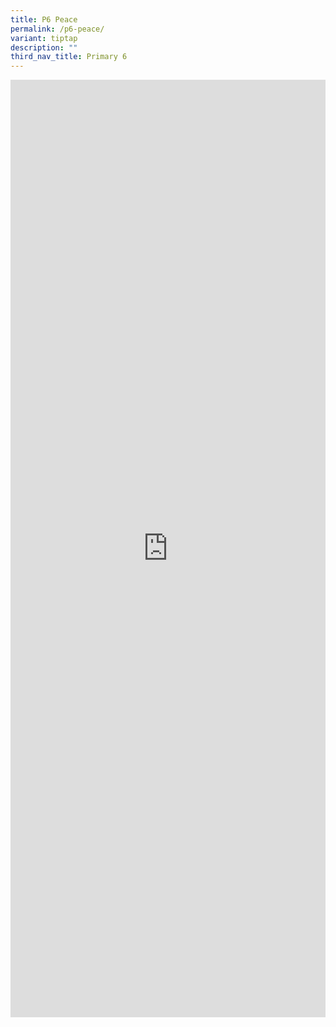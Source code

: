 ```yaml
---
title: P6 Peace
permalink: /p6-peace/
variant: tiptap
description: ""
third_nav_title: Primary 6
---
```

<div class="iframe-wrapper">
<iframe height="1500" width="100%" allowfullscreen="true" frameborder="0" src="https://docs.google.com/document/d/e/2PACX-1vQmnv7064R5hKH-FDt1HgbB9qHlfgNyV10aOZGbuIu9-S7B-haVDKq2dS9egYrD7g/pub?embedded=true"></iframe>
</div>
<p></p>